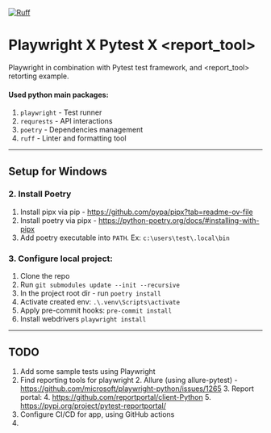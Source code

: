 [![Ruff](https://img.shields.io/endpoint?url=https://raw.githubusercontent.com/astral-sh/ruff/main/assets/badge/v2.json)](https://github.com/astral-sh/ruff)

[//]: # ([![pre-commit]&#40;https://img.shields.io/badge/pre--commit-enabled-brightgreen?logo=pre-commit&#41;]&#40;https://github.com/pre-commit/pre-commit&#41;)

# Playwright X Pytest X <report_tool>
Playwright in combination with Pytest test framework, and <report_tool> retorting example.

#### Used python main packages:
1. `playwright` - Test runner
4. `requrests` - API interactions 
5. `poetry` - Dependencies management
6. `ruff` - Linter and formatting tool

---

## Setup for Windows

[//]: # (### 1. Install Allure )

[//]: # (1. Download Java 21 : https://www.oracle.com/java/technologies/downloads/)

[//]: # (2. Set `JAVA_HOME` environment variable, point it to the java root folder.)

[//]: # (3. Download and unpack latest allure release: https://github.com/allure-framework/allure2/releases)

[//]: # (   1. Or using Scoop: https://allurereport.org/docs/gettingstarted-installation/#install-via-scoop-for-windows)

[//]: # (4. Into `PATH` - add path to the allure.bat file. Ex: `*\allure\allure-2.24.1\bin`)


### 2. Install Poetry
1. Install pipx via pip - https://github.com/pypa/pipx?tab=readme-ov-file
2. Install poetry via pipx - https://python-poetry.org/docs/#installing-with-pipx 
3. Add poetry executable into `PATH`. Ex: `c:\users\test\.local\bin`



### 3. Configure local project: 
1. Clone the repo
2. Run `git submodules update --init --recursive`
3. In the project root dir - run `poetry install`
4. Activate created env: `.\.venv\Scripts\activate`
5. Apply pre-commit hooks: `pre-commit install`
6. Install webdrivers `playwright install`


---



## TODO
 
1. Add some sample tests using Playwright
2. Find reporting tools for playwright
   2. Allure (using allure-pytest) - https://github.com/microsoft/playwright-python/issues/1265
   3. Report portal:
      4. https://github.com/reportportal/client-Python
      5. https://pypi.org/project/pytest-reportportal/
3. Configure CI/CD for app, using GitHub actions 
4. 